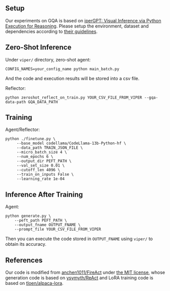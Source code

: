 ## Setup

Our experiments on GQA is based on [ iperGPT: Visual Inference via Python Execution for Reasoning](https://viper.cs.columbia.edu/).
Please setup the environment, dataset and dependencies according to [their guidelines](https://github.com/cvlab-columbia/viper/).

## Zero-Shot Inference
Under `viper/` directory, zero-shot agent:
```
CONFIG_NAMES=your_config_name python main_batch.py
```
And the code and execution results will be stored into a csv file.

Reflector:
```
python zeroshot_reflect_on_train.py YOUR_CSV_FILE_FROM_VIPER --gqa-data-path GQA_DATA_PATH
```

## Training
Agent/Reflector:
```
python ./finetune.py \
     --base_model codellama/CodeLlama-13b-Python-hf \
     --data_path TRAIN_JSON_FILE \
     --micro_batch_size 4 \
     --num_epochs 6 \
     --output_dir PEFT_PATH \
     --val_set_size 0.01 \
     --cutoff_len 4096 \
     --train_on_inputs False \
     --learning_rate 1e-04
```

## Inference After Training
Agent:
```
python generate.py \
    --peft_path PEFT_PATH \
    --output_fname OUTPUT_FNAME \
    --prompt_file YOUR_CSV_FILE_FROM_VIPER
```

Then you can execute the code stored in `OUTPUT_FNAME` using `viper/` to obtain its accuracy.

## References
Our code is modified from [anchen1011/FireAct](https://raw.githubusercontent.com/anchen1011/FireAct) under [the MIT license](https://github.com/PlusLabNLP/Re-ReST/blob/main/hotpotqa/LICENSE_FireAct), whose generation code is based on [ysymyth/ReAct](https://github.com/ysymyth/ReAct) and LoRA training code is based on [tloen/alpaca-lora](https://github.com/tloen/alpaca-lora).
